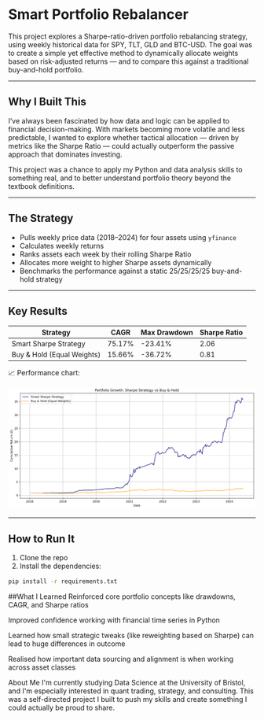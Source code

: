 # Smart Portfolio Rebalancer 

This project explores a Sharpe-ratio-driven portfolio rebalancing strategy, using weekly historical data for SPY, TLT, GLD and BTC-USD. The goal was to create a simple yet effective method to dynamically allocate weights based on risk-adjusted returns — and to compare this against a traditional buy-and-hold portfolio.

---

## Why I Built This

I’ve always been fascinated by how data and logic can be applied to financial decision-making. With markets becoming more volatile and less predictable, I wanted to explore whether tactical allocation — driven by metrics like the Sharpe Ratio — could actually outperform the passive approach that dominates investing.

This project was a chance to apply my Python and data analysis skills to something real, and to better understand portfolio theory beyond the textbook definitions.

---

## The Strategy

- Pulls weekly price data (2018–2024) for four assets using `yfinance`
- Calculates weekly returns
- Ranks assets each week by their rolling Sharpe Ratio
- Allocates more weight to higher Sharpe assets dynamically
- Benchmarks the performance against a static 25/25/25/25 buy-and-hold strategy

---

## Key Results

| Strategy                    | CAGR     | Max Drawdown | Sharpe Ratio |
|-----------------------------|----------|---------------|---------------|
| Smart Sharpe Strategy       | 75.17%   | -23.41%       | 2.06          |
| Buy & Hold (Equal Weights)  | 15.66%   | -36.72%       | 0.81          |

📈 Performance chart:

![Sharpe Strategy vs Buy & Hold](chart.png)

---

## How to Run It

1. Clone the repo
2. Install the dependencies:
```bash
pip install -r requirements.txt
```

##What I Learned
Reinforced core portfolio concepts like drawdowns, CAGR, and Sharpe ratios

Improved confidence working with financial time series in Python

Learned how small strategic tweaks (like reweighting based on Sharpe) can lead to huge differences in outcome

Realised how important data sourcing and alignment is when working across asset classes

About Me
I'm currently studying Data Science at the University of Bristol, and I'm especially interested in quant trading, strategy, and consulting. This was a self-directed project I built to push my skills and create something I could actually be proud to share.

